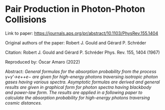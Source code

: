 # Pair Production in Photon-Photon Collisions

Link to paper: https://journals.aps.org/pr/abstract/10.1103/PhysRev.155.1404

Original authors of the paper: Robert J. Gould and Gérard P. Schréder

Citation: Robert J. Gould and Gérard P. Schréder Phys. Rev. 155, 1404 (1967)

Reproduced by: Óscar Amaro (2022)

Abstract: _General formulas for the absorption probability from the process γ+γ′→e++e− are given for high-energy photons traversing isotropic photon gases having various spectra. Asymptotic formulas are derived and general results are given in graphical form for photon spectra having blackbody and power-law form. The results are applied in a following paper to calculate the absorption probability for high-energy photons traversing cosmic distances._
